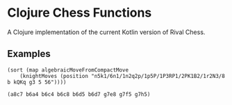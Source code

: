 # Clojure Chess Functions

A Clojure implementation of the current Kotlin version of Rival Chess.

## Examples

    (sort (map algebraicMoveFromCompactMove 
        (knightMoves (position "n5k1/6n1/1n2q2p/1p5P/1P3RP1/2PK1B2/1r2N3/8 b kQKq g3 5 56"))))

    (a8c7 b6a4 b6c4 b6c8 b6d5 b6d7 g7e8 g7f5 g7h5)

